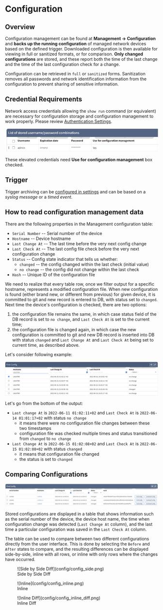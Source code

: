 # Configuration

## Overview

Configuration management can be found at **Management → Configuration** and **backs up the running configuration** of managed network devices based on the defined trigger. Downloaded configuration is then available for viewing in full or sanitized formats, or for comparison. **Only changed configurations** are stored, and these report both the time of the last change and the time of the last configuration check for a change.

Configuration can be retrieved in `full` or `sanitized` forms. Sanitization removes all passwords and network identification information from the configuration to prevent sharing of sensitive information.

## Credential Requirements

Network access credentials allowing the `show run` command (or equivalent)
are necessary for configuration storage and configuration management to work properly. Please review [Authentication Settings](../../IP_Fabric_Settings/authentication.md).

![Config Credentials](config/config_auth.png)

These elevated credentials need **Use for configuration management** box checked.

## Trigger

Trigger archiving can be [configured in settings](../../IP_Fabric_Settings/advanced/configuration_management.md) and can be based on a _syslog message_ or a _timed event_.

## How to read configuration management data

There are the following properties in the Management configuration table:

- `Serial Number` -- Serial number of the device
- `Hostname` -- Device hostname
- `Last Change At` -- The last time before the very next config change
- `Last Check At` -- The last config file check before the very next configuration change
- `Status` -- Config state indicator that tells us whether:
  - `changed` -- the config changed within the last check (initial value)
  - `no change` -- the config did not change within the last check
- `Hash` -- Unique ID of the configuration file

We need to realize that every table row, once we filter output for a specific hostname, represents a modified configuration file. When new configuration is found (either brand new, or different from previous) for given device, it is committed to git and new record is entered to DB, with status set to `changed`. Next time the device's configuration is checked, there are two options:

1. the configuration file remains the same, in which case status field of the DB record is set to `no change`, and `Last Check At` is set to the current time;
2. the configuration file is changed again, in which case the new configuration is committed to git and new DB record is inserted into DB with status `changed` and `Last Change At` and `Last Check At` being set to current time, as described above.

Let's consider following example:

![Output for L66JFW9](config/config_l66jfw9.png)

Let's go from the bottom of the output:

- `Last change At` is `2022-06-11 01:02:11+02` and `Last Check At` is `2022-06-14 01:01:17+02` with status `no change`
  - it means there were no configuration file changes between these two timestamps
  - configuration file was checked multiple times and status transitioned from `changed` to `no change`
- `Last Change At` is `2022-06-15 01:02:08+02` and `Last Check At` is `2022-06-15 01:02:08+02` with status `changed`
  - it means that configuration file changed
  - the status is set to `changed`

## Comparing Configurations

![Config Table](config/config_table.png)

Stored configurations are displayed in a table that shows information such as the serial number of the device, the device host name, the time when configuration change was detected (`Last Change At` column), and the last time a particular configuration was saved in the `Last Check At` column.

The table can be used to compare between two different configurations directly from the user interface. This is done by selecting the `Before` and `After` states to compare, and the resulting differences can be displayed side-by-side, inline with all rows, or inline with only rows where the changes have occurred.

<figure markdown>
  ![Side by Side Diff](config/config_side.png)
  <figcaption>Side by Side Diff</figcaption>
</figure>

<figure markdown>
  ![Inline](config/config_inline.png)
  <figcaption>Inline</figcaption>
</figure>

<figure markdown>
  ![Inline Diff](config/config_inline_diff.png)
  <figcaption>Inline Diff</figcaption>
</figure>
